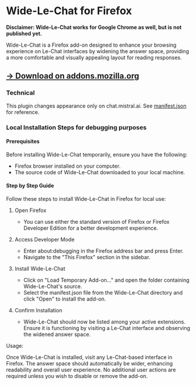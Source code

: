 # Wide-Le-Chat for Firefox

**Disclaimer: Wide-Le-Chat works for Google Chrome as well, but is not published yet.**

Wide-Le-Chat is a Firefox add-on designed to enhance your browsing experience on Le-Chat interfaces by widening the answer space, providing a more comfortable and visually appealing layout for reading responses.

## [-> Download on addons.mozilla.org](https://addons.mozilla.org/en-US/firefox/addon/wide-le-chat/)

### Technical

This plugin changes appearance only on chat.mistral.ai. See [manifest.json](manifest.json) for reference. 

### Local Installation Steps for debugging purposes

#### Prerequisites

Before installing Wide-Le-Chat temporarily, ensure you have the following:

- Firefox browser installed on your computer.
- The source code of Wide-Le-Chat downloaded to your local machine.

#### Step by Step Guide

Follow these steps to install Wide-Le-Chat in Firefox for local use:

1. Open Firefox
    - You can use either the standard version of Firefox or Firefox Developer Edition for a better development experience.

2. Access Developer Mode
    - Enter about:debugging in the Firefox address bar and press Enter.
    - Navigate to the "This Firefox" section in the sidebar.

3. Install Wide-Le-Chat
    - Click on "Load Temporary Add-on…" and open the folder containing Wide-Le-Chat's source.
    - Select the manifest.json file from the Wide-Le-Chat directory and click "Open" to install the add-on.

4. Confirm Installation
    - Wide-Le-Chat should now be listed among your active extensions. Ensure it is functioning by visiting a Le-Chat interface and observing the widened answer space.

Usage:

Once Wide-Le-Chat is installed, visit any Le-Chat-based interface in Firefox. The answer space should automatically be wider, enhancing readability and overall user experience. No additional user actions are required unless you wish to disable or remove the add-on.
